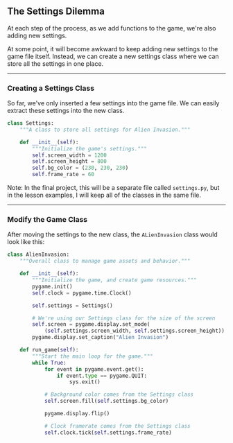 ## The Settings Dilemma

At each step of the process, as we add functions to the game, we're also
adding new settings.

At some point, it will become awkward to keep adding new settings to the
game file itself. Instead, we can create a new settings class where we
can store all the settings in one place.

---

### Creating a Settings Class

So far, we've only inserted a few settings into the game file. We can
easily extract these settings into the new class.

```python
class Settings:
    """A class to store all settings for Alien Invasion."""

    def __init__(self):
        """Initialize the game's settings."""
        self.screen_width = 1200
        self.screen_height = 800
        self.bg_color = (230, 230, 230)
        self.frame_rate = 60
```

Note: In the final project, this will be a separate file called
`settings.py`, but in the lesson examples, I will keep all of the
classes in the same file.

---

### Modify the Game Class

After moving the settings to the new class, the `ALienInvasion` class
would look like this:

```python
class AlienInvasion:
    """Overall class to manage game assets and behavior."""

    def __init__(self):
        """Initialize the game, and create game resources."""
        pygame.init()
        self.clock = pygame.time.Clock()

        self.settings = Settings()

        # We're using our Settings class for the size of the screen
        self.screen = pygame.display.set_mode(
            (self.settings.screen_width, self.settings.screen_height))
        pygame.display.set_caption("Alien Invasion")

    def run_game(self):
        """Start the main loop for the game."""
        while True:
            for event in pygame.event.get():
                if event.type == pygame.QUIT:
                    sys.exit()

            # Background color comes from the Settings class
            self.screen.fill(self.settings.bg_color)

            pygame.display.flip()

            # Clock framerate comes from the Settings class
            self.clock.tick(self.settings.frame_rate)
```